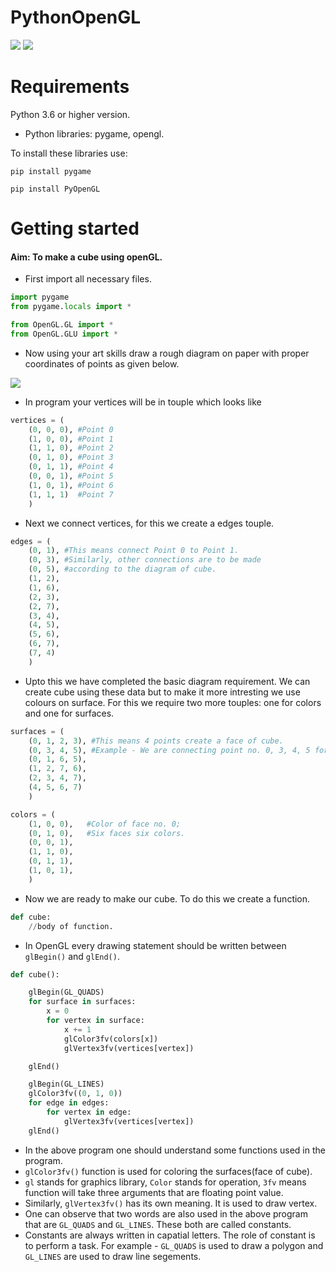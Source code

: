 # PythonOpenGL

![](https://upload.wikimedia.org/wikipedia/commons/thumb/0/0a/Python.svg/200px-Python.svg.png)
![](https://www.opengl.org/img/opengl_logo.png)

# Requirements
Python 3.6 or higher version.
  - Python libraries: pygame, opengl.
 
  To install these libraries use:
  
  `pip install pygame`
  
  `pip install PyOpenGL`
  
  
# Getting started

#### Aim: To make a cube using openGL.

- First import all necessary files.

```Python
import pygame 
from pygame.locals import *

from OpenGL.GL import *
from OpenGL.GLU import *
```

- Now using your art skills draw a rough diagram on paper with proper coordinates of points as given below. 

![](https://www.math.brown.edu/tbanchof/Beyond3d/Images/chapter8/image04.jpg)

- In program your vertices will be in touple which looks like

```Python
vertices = (
	(0, 0, 0), #Point 0
	(1, 0, 0), #Point 1
	(1, 1, 0), #Point 2
	(0, 1, 0), #Point 3
	(0, 1, 1), #Point 4
	(0, 0, 1), #Point 5
	(1, 0, 1), #Point 6 
	(1, 1, 1)  #Point 7
	)
```
- Next we connect vertices, for this we create a edges touple.

```Python 
edges = (
	(0, 1), #This means connect Point 0 to Point 1.
	(0, 3), #Similarly, other connections are to be made
	(0, 5), #according to the diagram of cube.
	(1, 2),
	(1, 6),
	(2, 3),
	(2, 7),
	(3, 4),
	(4, 5),
	(5, 6), 
	(6, 7), 
	(7, 4)
	)
```
- Upto this we have completed the basic diagram requirement. We can create cube using these data but to make it more intresting we use colours on surface. For this we require two more touples: one for colors and one for surfaces.

```Python
surfaces = (
	(0, 1, 2, 3), #This means 4 points create a face of cube.
	(0, 3, 4, 5), #Example - We are connecting point no. 0, 3, 4, 5 for creating a face.
	(0, 1, 6, 5),
	(1, 2, 7, 6),
	(2, 3, 4, 7),
	(4, 5, 6, 7)
	)

colors = (
	(1, 0, 0),   #Color of face no. 0;
	(0, 1, 0),   #Six faces six colors.
	(0, 0, 1),
	(1, 1, 0),
	(0, 1, 1),
	(1, 0, 1),
	)
```
- Now we are ready to make our cube. To do this we create a function. 

```Python 
def cube:
    //body of function.
```

- In OpenGL every drawing statement should be written between `glBegin()` and `glEnd()`.

```python
def cube():

	glBegin(GL_QUADS)
	for surface in surfaces:
		x = 0
		for vertex in surface:
			x += 1
			glColor3fv(colors[x])
			glVertex3fv(vertices[vertex])

	glEnd()

	glBegin(GL_LINES)
	glColor3fv((0, 1, 0))
	for edge in edges:
		for vertex in edge:
			glVertex3fv(vertices[vertex])
	glEnd()
```
- In the above program one should understand some functions used in the program.
- `glColor3fv()` function is used for coloring the surfaces(face of cube).
- `gl` stands for graphics library, `Color` stands for operation, `3fv` means function will take three arguments that are floating point value.
- Similarly, `glVertex3fv()` has its own meaning. It is used to draw vertex.
- One can observe that two words are also used in the above program that are `GL_QUADS` and `GL_LINES`. These both are called constants.
- Constants are always written in capatial letters. The role of constant is to perform a task. For example - `GL_QUADS` is used to draw a polygon and `GL_LINES` are used to draw line segements.



